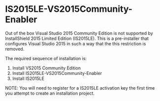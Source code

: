 # IS2015LE-VS2015Community-Enabler

Out of the box Visual Studio 2015 Community Edition is not supported by InstallShield 2015 Limited Edition (IS2015LE). This is a pre-installer that configures Visual Studio 2015 in such a way that the this restriction is removed.

The required sequence of installation is:  
1. Install VS2015 Community Edition  
2. Install IS2015LE-VS2015Community-Enabler  
3. Install IS2015LE  

NOTE: You will need to register for a IS2015LE activation key the first time you attempt to create an installation project.
